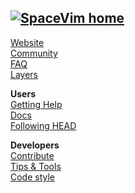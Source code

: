 [![SpaceVim home](https://spacevim.org/logo.png)](Home)
--
[Website](https://spacevim.org/)  
[Community](https://spacevim.org/community/)  
[FAQ](https://spacevim.org/faq/)  
[Layers](https://spacevim.org/layers/)

**Users**  
[Getting Help](Getting-help)  
[Docs](http://spacevim.org/documentation/)  
[Following HEAD](Following-HEAD)  

**Developers**  
[Contribute](https://spacevim.org/development/)  
[Tips & Tools](development-tips)  
[Code style](http://spacevim.org/conventions/)  
